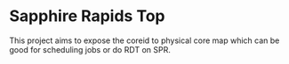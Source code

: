 # Sapphire Rapids Top
This project aims to expose the coreid to physical core map which can be good for scheduling jobs or do RDT on SPR.